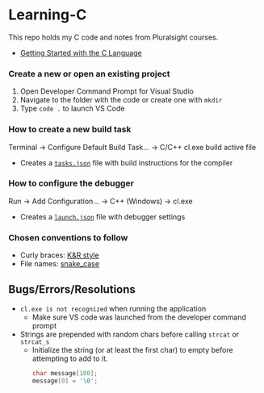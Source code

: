 # Learning-C
This repo holds my C code and notes from Pluralsight courses.
- [Getting Started with the C Language](https://app.pluralsight.com/library/courses/getting-started-c-language/table-of-contents)

### Create a new or open an existing project
1. Open Developer Command Prompt for Visual Studio
2. Navigate to the folder with the code or create one with `mkdir`
3. Type `code .` to launch VS Code

### How to create a new build task
Terminal -> Configure Default Build Task... -> C/C++ cl.exe build active file
  - Creates a [`tasks.json`](https://code.visualstudio.com/docs/cpp/config-msvc#_build-helloworldcpp) file with build instructions for the compiler
  
### How to configure the debugger
Run -> Add Configuration... -> C++ (Windows) -> cl.exe
  - Creates a [`launch.json`](https://code.visualstudio.com/docs/cpp/launch-json-reference) file with debugger settings

### Chosen conventions to follow
- Curly braces: [K&R style](https://en.wikipedia.org/wiki/Indentation_style#K&R_style)
- File names: [snake_case](https://en.wikipedia.org/wiki/Snake_case)


## Bugs/Errors/Resolutions
- `cl.exe is not recognized` when running the application
  - Make sure VS code was launched from the developer command prompt
- Strings are prepended with random chars before calling `strcat` or `strcat_s`
  - Initialize the string (or at least the first char) to empty before attempting to add to it.
    ```c
    char message[100];
    message[0] = '\0';
    ```
